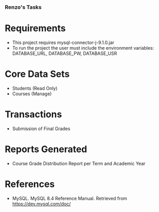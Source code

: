 ### Renzo's Tasks

# Requirements
- This project requires mysql-connector-j-9.1.0.jar
- To run the project the user must include the environment variables:
  DATABASE_URL,
  DATABASE_PW,
  DATABASE_USR

# Core Data Sets
- Students (Read Only)
- Courses (Manage)

# Transactions
- Submission of Final Grades

# Reports Generated
- Course Grade Distribution Report per Term and Academic Year

# References
- MySQL. MySQL 8.4 Reference Manual. Retrieved from https://dev.mysql.com/doc/ 
